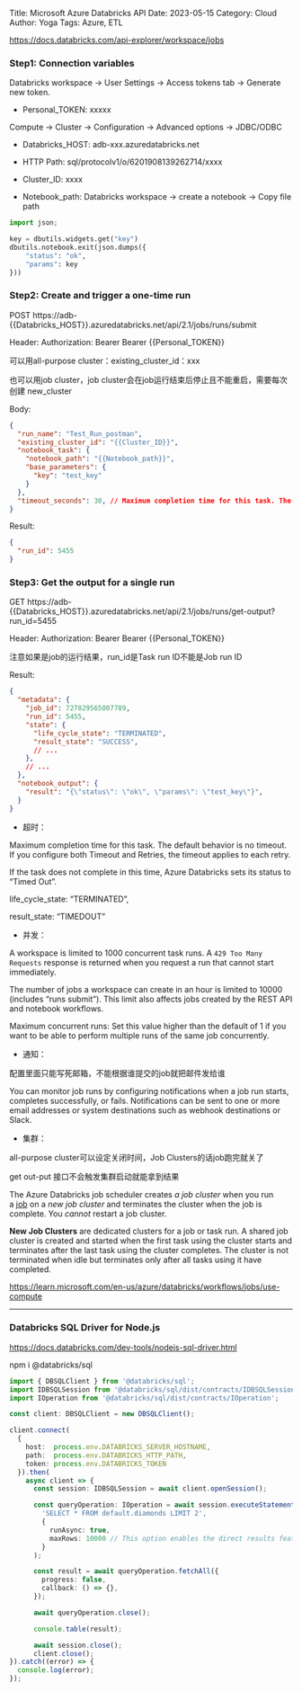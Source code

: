 Title: Microsoft Azure Databricks API
Date: 2023-05-15
Category: Cloud
Author: Yoga
Tags: Azure, ETL

https://docs.databricks.com/api-explorer/workspace/jobs

### Step1: Connection variables

Databricks workspace → User Settings → Access tokens tab → Generate new token.

* Personal_TOKEN: xxxxx

Compute → Cluster → Configuration → Advanced options → JDBC/ODBC

* Databricks_HOST: adb-xxx.azuredatabricks.net

* HTTP Path: sql/protocolv1/o/6201908139262714/xxxx

* Cluster_ID: xxxx

* Notebook_path: Databricks workspace → create a notebook → Copy file path

```python
import json;

key = dbutils.widgets.get("key")
dbutils.notebook.exit(json.dumps({
    "status": "ok",
    "params": key
}))
```

### Step2: Create and trigger a one-time run

POST https://adb-{{Databricks_HOST}}.azuredatabricks.net/api/2.1/jobs/runs/submit

Header: Authorization: Bearer Bearer {{Personal_TOKEN}}

可以用all-purpose cluster：existing_cluster_id：xxx

也可以用job cluster，job cluster会在job运行结束后停止且不能重启，需要每次创建 new_cluster

Body: 

```json
{
  "run_name": "Test_Run_postman",
  "existing_cluster_id": "{{Cluster_ID}}",
  "notebook_task": {
    "notebook_path": "{{Notebook_path}}",
    "base_parameters": {
      "key": "test_key"
    }
  },
  "timeout_seconds": 30, // Maximum completion time for this task. The default behavior is no timeout.
}
```

Result:

```json
{
  "run_id": 5455
}
```

### Step3: Get the output for a single run

GET https://adb-{{Databricks_HOST}}.azuredatabricks.net/api/2.1/jobs/runs/get-output?run_id=5455

Header: Authorization: Bearer Bearer {{Personal_TOKEN}}

注意如果是job的运行结果，run_id是Task run ID不能是Job run ID

Result:
```json
{
  "metadata": {
    "job_id": 727829565007789,
    "run_id": 5455,
    "state": {
      "life_cycle_state": "TERMINATED",
      "result_state": "SUCCESS",
      // ...
    },
    // ...
  },
  "notebook_output": {
    "result": "{\"status\": \"ok\", \"params\": \"test_key\"}",
  }
}
```

* 超时：

Maximum completion time for this task. The default behavior is no timeout. If you configure both Timeout and Retries, the timeout applies to each retry.

If the task does not complete in this time, Azure Databricks sets its status to “Timed Out”.

  life_cycle_state: “TERMINATED”,

  result_state: “TIMEDOUT”

* 并发：

A workspace is limited to 1000 concurrent task runs. A `429 Too Many Requests` response is returned when you request a run that cannot start immediately.

The number of jobs a workspace can create in an hour is limited to 10000 (includes “runs submit”). This limit also affects jobs created by the REST API and notebook workflows.

Maximum concurrent runs: Set this value higher than the default of 1 if you want to be able to perform multiple runs of the same job concurrently.

* 通知：

配置里面只能写死邮箱，不能根据谁提交的job就把邮件发给谁

You can monitor job runs by configuring notifications when a job run starts, completes successfully, or fails. Notifications can be sent to one or more email addresses or system destinations such as webhook destinations or Slack.

* 集群：

all-purpose cluster可以设定关闭时间，Job Clusters的话job跑完就关了

get out-put 接口不会触发集群启动就能拿到结果

The Azure Databricks job scheduler creates *a job cluster* when you run a [job](https://learn.microsoft.com/en-us/azure/databricks/workflows/jobs/create-run-jobs) on a *new job cluster* and terminates the cluster when the job is complete. You *cannot* restart a job cluster.

**New Job Clusters** are dedicated clusters for a job or task run. A shared job cluster is created and started when the first task using the cluster starts and terminates after the last task using the cluster completes. The cluster is not terminated when idle but terminates only after all tasks using it have completed. 

https://learn.microsoft.com/en-us/azure/databricks/workflows/jobs/use-compute

---

### Databricks SQL Driver for Node.js

https://docs.databricks.com/dev-tools/nodejs-sql-driver.html

npm i @databricks/sql

```ts
import { DBSQLClient } from '@databricks/sql';
import IDBSQLSession from '@databricks/sql/dist/contracts/IDBSQLSession';
import IOperation from '@databricks/sql/dist/contracts/IOperation';

const client: DBSQLClient = new DBSQLClient();

client.connect(
  {
    host:  process.env.DATABRICKS_SERVER_HOSTNAME,
    path:  process.env.DATABRICKS_HTTP_PATH,
    token: process.env.DATABRICKS_TOKEN
  }).then(
    async client => {
      const session: IDBSQLSession = await client.openSession();

      const queryOperation: IOperation = await session.executeStatement(
        'SELECT * FROM default.diamonds LIMIT 2',
        {
          runAsync: true,
          maxRows: 10000 // This option enables the direct results feature.
        }
      );

      const result = await queryOperation.fetchAll({
        progress: false,
        callback: () => {},
      });

      await queryOperation.close();

      console.table(result);

      await session.close();
      client.close();
}).catch((error) => {
  console.log(error);
});
```
